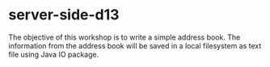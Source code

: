 # server-side-d13
The objective of this workshop is to write a simple address book. The information from the address book will be saved in a local filesystem as text file using Java IO package.
